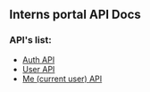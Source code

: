 ## Interns portal API Docs

### API's list:
+ [Auth API](https://github.com/2UP/interns-portal-api/blob/docs-v1/docs/auth.md)
+ [User API](https://github.com/2UP/interns-portal-api/blob/docs-v1/docs/user.md)
+ [Me (current user) API](https://github.com/2UP/interns-portal-api/blob/docs-v1/docs/me.md)
